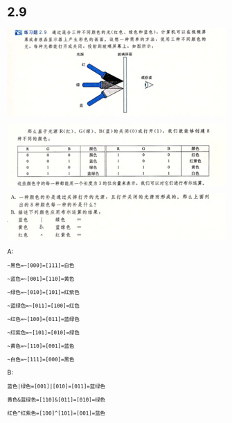 # 2.9

![image-20250315221552291](image-20250315221552291.png)

![image-20250315221615019](image-20250315221615019.png)

![image-20250315221631491](image-20250315221631491.png)

A:

`~黑色=~[000]=[111]=白色`

`~蓝色=~[001]=[110]=黄色`

`~绿色=~[010]=[101]=红紫色` 

`~蓝绿色=~[011]=[100]=红色`

`~红色=~[100]=[011]=蓝绿色`

`~红紫色=~[101]=[010]=绿色`

`~黄色=~[110]=[001]=蓝色`

`~白色=~[111]=[000]=黑色`

B:

`蓝色|绿色=[001]|[010]=[011]=蓝绿色`

`黄色&蓝绿色=[110]&[011]=[010]=绿色`

`红色^红紫色=[100]^[101]=[001]=蓝色`